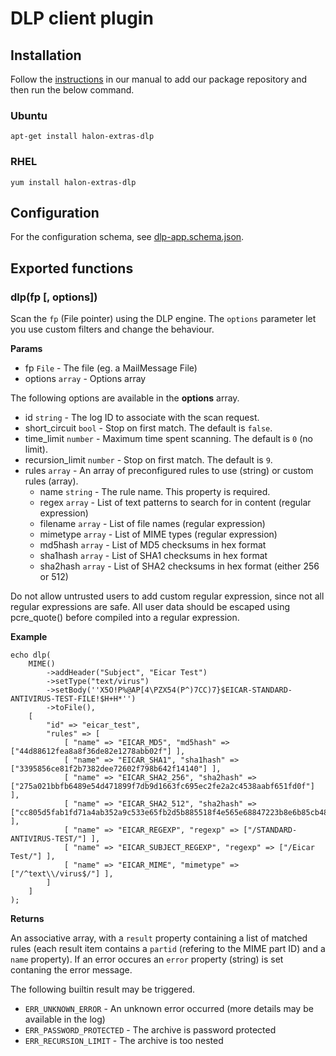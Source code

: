 # DLP client plugin

## Installation

Follow the [instructions](https://docs.halon.io/manual/comp_install.html#installation) in our manual to add our package repository and then run the below command.

### Ubuntu

```
apt-get install halon-extras-dlp
```

### RHEL

```
yum install halon-extras-dlp
```

## Configuration
For the configuration schema, see [dlp-app.schema.json](dlp-app.schema.json).

## Exported functions

### dlp(fp [, options])

Scan the `fp` (File pointer) using the DLP engine. The `options` parameter let you use custom filters and change the behaviour.

**Params**

- fp `File` - The file (eg. a MailMessage File)
- options `array` - Options array

The following options are available in the **options** array.

- id `string` - The log ID to associate with the scan request.
- short_circuit `bool` - Stop on first match. The default is `false`.
- time_limit `number` - Maximum time spent scanning. The default is `0` (no limit).
- recursion_limit `number` - Stop on first match. The default is `9`.
- rules `array` - An array of preconfigured rules to use (string) or custom rules (array).
  - name `string` - The rule name. This property is required.
  - regex `array` - List of text patterns to search for in content (regular expression)
  - filename `array` - List of file names (regular expression)
  - mimetype `array` - List of MIME types (regular expression)
  - md5hash `array` - List of MD5 checksums in hex format
  - sha1hash `array` - List of SHA1 checksums in hex format
  - sha2hash `array` - List of SHA2 checksums in hex format (either 256 or 512)

Do not allow untrusted users to add custom regular expression, since not all regular expressions are safe. All user data should be escaped using pcre_quote() before compiled into a regular expression.

**Example**

```
echo dlp(
    MIME()
        ->addHeader("Subject", "Eicar Test")
        ->setType("text/virus")
        ->setBody(''X5O!P%@AP[4\PZX54(P^)7CC)7}$EICAR-STANDARD-ANTIVIRUS-TEST-FILE!$H+H*'')
        ->toFile(),
    [
        "id" => "eicar_test",
        "rules" => [
            [ "name" => "EICAR_MD5", "md5hash" => ["44d88612fea8a8f36de82e1278abb02f"] ],
            [ "name" => "EICAR_SHA1", "sha1hash" => ["3395856ce81f2b7382dee72602f798b642f14140"] ],
            [ "name" => "EICAR_SHA2_256", "sha2hash" => ["275a021bbfb6489e54d471899f7db9d1663fc695ec2fe2a2c4538aabf651fd0f"] ],
            [ "name" => "EICAR_SHA2_512", "sha2hash" => ["cc805d5fab1fd71a4ab352a9c533e65fb2d5b885518f4e565e68847223b8e6b85cb48f3afad842726d99239c9e36505c64b0dc9a061d9e507d833277ada336ab"] ],
            [ "name" => "EICAR_REGEXP", "regexp" => ["/STANDARD-ANTIVIRUS-TEST/"] ],
            [ "name" => "EICAR_SUBJECT_REGEXP", "regexp" => ["/Eicar Test/"] ],
            [ "name" => "EICAR_MIME", "mimetype" => ["/^text\\/virus$/"] ],
        ]
    ]
);
```

**Returns**

An associative array, with a `result` property containing a list of matched rules (each result item contains a `partid` (refering to the MIME part ID) and a `name` property). If an error occures an `error` property (string) is set contaning the error message.

The following builtin result may be triggered.

- `ERR_UNKNOWN_ERROR` - An unknown error occurred (more details may be available in the log)
- `ERR_PASSWORD_PROTECTED` - The archive is password protected
- `ERR_RECURSION_LIMIT` - The archive is too nested
